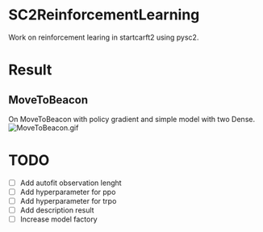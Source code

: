 # SC2ReinforcementLearning

Work on reinforcement learing in startcarft2 using pysc2.

# Result
## MoveToBeacon
On MoveToBeacon with policy gradient and simple model with two Dense.
![MoveToBeacon.gif](https://github.com/bruzat/SC2ReinforcementLearning/blob/master/result/MoveToBeacon/simpleDenseMoveToBeacon.gif)

# TODO
- [ ] Add autofit observation lenght
- [ ] Add hyperparameter for ppo
- [ ] Add hyperparameter for trpo
- [ ] Add description result
- [ ] Increase model factory

